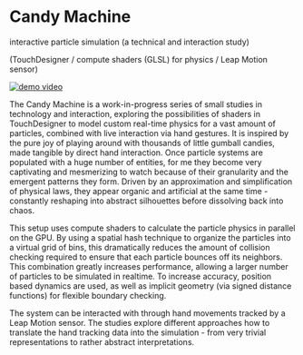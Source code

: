 # Candy Machine
interactive particle simulation (a technical and interaction study)

(TouchDesigner / compute shaders (GLSL) for physics / Leap Motion sensor)

[![demo video](https://i.vimeocdn.com/video/1846846394-c191eba5b33e39370178b5ffaf31f2f19558ef31f08b0d9aad48feb3bd6c3c54-d?mw=2880&mh=975&q=70)](https://vimeo.com/942039715/003609dd7c)


The Candy Machine is a work-in-progress series of small studies in technology and interaction, exploring the possibilities of shaders in TouchDesigner to model custom real-time physics for a vast amount of particles, combined with live interaction via hand gestures.
It is inspired by the pure joy of playing around with thousands of little gumball candies, made tangible by direct hand interaction. Once particle systems are populated with a huge number of entities, for me they become very captivating and mesmerizing to watch because of their granularity and the emergent patterns they form. Driven by an approximation and simplification of physical laws, they appear organic and artificial at the same time - constantly reshaping into abstract silhouettes before dissolving back into chaos.

This setup uses compute shaders to calculate the particle physics in parallel on the GPU. By using a spatial hash technique to organize the particles into a virtual grid of bins, this dramatically reduces the amount of collision checking required to ensure that each particle bounces off its neighbors. This combination greatly increases performance, allowing a larger number of particles to be simulated in realtime. To increase accuracy, position based dynamics are used, as well as implicit geometry (via signed distance functions) for flexible boundary checking.

The system can be interacted with through hand movements tracked by a Leap Motion sensor. The studies explore different approaches how to translate the hand tracking data into the simulation - from very trivial representations to rather abstract interpretations. 
